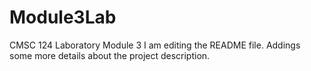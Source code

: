# Module3Lab
CMSC 124 Laboratory Module 3 
I am editing the README file. Addings some more details about the project description.
